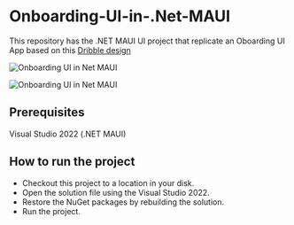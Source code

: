 # Onboarding-UI-in-.Net-MAUI

This repository has the .NET MAUI UI project that replicate an Oboarding UI App based on this [Dribble design](https://dribbble.com/shots/17003513-Onboarding-screens-Daily-UI-023-Mobile-app)

![Onboarding UI in  Net MAUI](https://user-images.githubusercontent.com/116951404/204076669-6dd7e7f0-49e8-47ba-a1fb-9cc5f6adf3d7.png)


![Onboarding UI in  Net MAUI](https://user-images.githubusercontent.com/116951404/204075590-bcc91123-cd1f-4e2a-b062-ad3ea3cfa5b8.gif)


## Prerequisites

Visual Studio 2022 (.NET MAUI)

## How to run the project

* Checkout this project to a location in your disk.
* Open the solution file using the Visual Studio 2022.
* Restore the NuGet packages by rebuilding the solution.
* Run the project.
